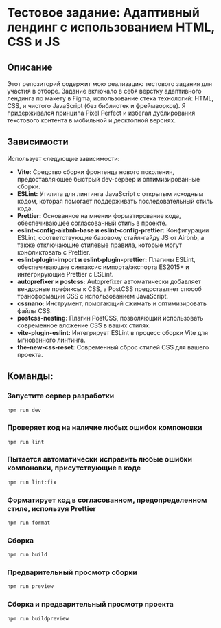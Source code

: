 # Тестовое задание: Адаптивный лендинг с использованием HTML, CSS и JS

## Описание
Этот репозиторий содержит мою реализацию тестового задания для участия в отборе. Задание включало в себя верстку адаптивного лендинга по макету в Figma, использование стека технологий: HTML, CSS, и чистого JavaScript (без библиотек и фреймворков). Я придерживался принципа Pixel Perfect и избегал дублирования текстового контента в мобильной и десктопной версиях.

## Зависимости

Использует следующие зависимости:

- **Vite:** Средство сборки фронтенда нового поколения, предоставляющее быстрый dev-сервер и оптимизированные сборки.
- **ESLint:** Утилита для линтинга JavaScript с открытым исходным кодом, которая помогает поддерживать последовательный стиль кода.
- **Prettier:** Основанное на мнении форматирование кода, обеспечивающее согласованный стиль в проекте.
- **eslint-config-airbnb-base и eslint-config-prettier:** Конфигурации ESLint, соответствующие базовому стайл-гайду JS от Airbnb, а также отключающие стилевые правила, которые могут конфликтовать с Prettier.
- **eslint-plugin-import и eslint-plugin-prettier:** Плагины ESLint, обеспечивающие синтаксис импорта/экспорта ES2015+ и интегрирующие Prettier с ESLint.
- **autoprefixer и postcss:** Autoprefixer автоматически добавляет вендорные префиксы к CSS, а PostCSS предоставляет способ трансформации CSS с использованием JavaScript.
- **cssnano:** Инструмент, помогающий сжимать и оптимизировать файлы CSS.
- **postcss-nesting:** Плагин PostCSS, позволяющий использовать современное вложение CSS в ваших стилях.
- **vite-plugin-eslint:** Интегрирует ESLint в процесс сборки Vite для мгновенного линтинга.
- **the-new-css-reset:** Современный сброс стилей CSS для вашего проекта.

## Команды:

###  Запустите сервер разработки
```bash
npm run dev
```
### Проверяет код на наличие любых ошибок компоновки
```bash
npm run lint
```
### Пытается автоматически исправить любые ошибки компоновки, присутствующие в коде
```bash
npm run lint:fix
```
### Форматирует код в согласованном, предопределенном стиле, используя Prettier
```bash
npm run format
```
### Сборка
```bash
npm run build
```
### Предварительный просмотр сборки
```bash
npm run preview
```
### Сборка и предварительный просмотр проекта
```bash
npm run buildpreview
```
